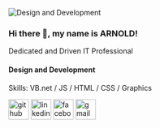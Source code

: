 ![Design and Development](https://arturssmirnovs.github.io/github-profile-readme-generator/images/banner.png)
### Hi there 👋, my name is ARNOLD!

Dedicated and Driven IT Professional

#### Design and Development

Skills: VB.net / JS / HTML / CSS / Graphics



[<img src='https://cdn.jsdelivr.net/npm/simple-icons@3.0.1/icons/github.svg' alt='github' height='40'>](https://github.com/https://github.com/Arnold-Mags)  [<img src='https://cdn.jsdelivr.net/npm/simple-icons@3.0.1/icons/linkedin.svg' alt='linkedin' height='40'>](https://www.linkedin.com/in/https://www.linkedin.com/in/arnold-magalona-04344163/)  [<img src='https://cdn.jsdelivr.net/npm/simple-icons@3.0.1/icons/facebook.svg' alt='facebook' height='40'>](https://www.facebook.com/https://www.facebook.com/arar.magalona007)  [<img src='https://cdn.jsdelivr.net/npm/simple-icons@3.0.1/icons/gmail.svg' alt='gmail' height='40'>](arnoldmagalona007@gmail.com)  

